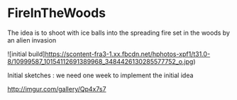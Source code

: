 # FireInTheWoods

The idea is to shoot with ice balls into the spreading fire set in the woods by an alien invasion

![initial build]https://scontent-fra3-1.xx.fbcdn.net/hphotos-xpf1/t31.0-8/10999587_10154112691389968_3484426130285577752_o.jpg)

Initial sketches : we need one week to implement the initial idea 

http://imgur.com/gallery/Qp4x7s7
